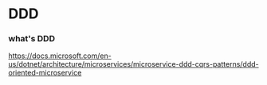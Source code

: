 # DDD

### what's DDD

https://docs.microsoft.com/en-us/dotnet/architecture/microservices/microservice-ddd-cqrs-patterns/ddd-oriented-microservice

